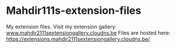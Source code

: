 # Mahdir111s-extension-files
My extension files. Visit my extension gallery: www.mahdir2111sextensiongallery.cloudns.be
Files are hosted here: https://extensions.mahdir2111sextensiongallery.cloudns.be/
